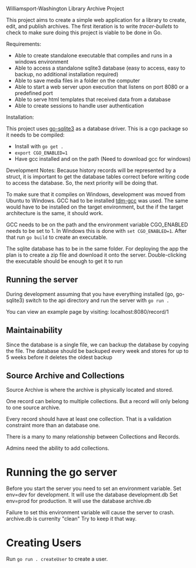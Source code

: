 Williamsport-Washington Library Archive Project

This project aims to create a simple web application for a library to create, edit, and publish
archives. The first iteration is to write *tracer-bullets* to check to make sure doing this
project is viable to be done in Go. 

Requirements:
* Able to create standalone executable that compiles and runs in a windows environment
* Able to access a standalone sqlite3 database (easy to access, easy to backup, no additional installation required)
* Able to save media files in a folder on the computer 
* Able to start a web server upon execution that listens on port 8080 or a predefined port 
* Able to serve html templates that received data from a database
* Able to create sessions to handle user authentication

Installation:

This project uses [go-sqlite3](https://github.com/mattn/go-sqlite3) as a database driver. This is a cgo package
so it needs to be compiled:
* Install with `go get .`
* `export CGO_ENABLED=1`
* Have gcc installed and on the path (Need to download gcc for windows)  

Development Notes:
Because history records will be represented by a struct, it is important to get
the database tables correct before writing code to access the database. So, the 
next priority will be doing that. 

To make sure that it compiles on Windows, development was moved from 
Ubuntu to Windows. GCC had to be installed [tdm-gcc](https://sourceforge.net/projects/tdm-gcc/) was used. The same would have to be installed on the target environment, 
but the if the target architecture is the same, it should work. 

GCC needs to be on the path and the environment variable 
CGO_ENABLED needs to be set to 1. In Windows this is done with 
`set CGO_ENABLED=1`. After that run `go build` to create an executable. 

The sqlite database has to be in the same folder. For deploying the app the 
plan is to create a zip file and download it onto the server. Double-clicking
the executable should be enough to get it to run

## Running the server
During development assuming that you have everything installed (go, go-sqlite3) 
switch to the api directory and run the server with `go run .` 

You can view an example page by visiting: localhost:8080/record/1 

## Maintainability

Since the database is a single file, we can backup the database by copying the file. 
The database should be backuped every week and stores for up to 5 weeks before 
it deletes the oldest backup 

## Source Archive and Collections

Source Archive is where the archive is physically located and stored.

One record can belong to multiple collections. 
But a record will only belong to one source archive. 

Every record should have at least one collection. 
That is a validation constraint more than an database one. 

There is a many to many relationship between Collections and Records. 

Admins need the ability to add collections. 

# Running the go server 
Before you start the server you need to set an environment variable.
Set env=dev for development. It will use the database development.db
Set env=prod for production. It will use the database archive.db

Failure to set this environment variable will cause the server to crash. 
archive.db is currenlty "clean" Try to keep it that way. 


# Creating Users
Run `go run . createUser` to create a user. 

